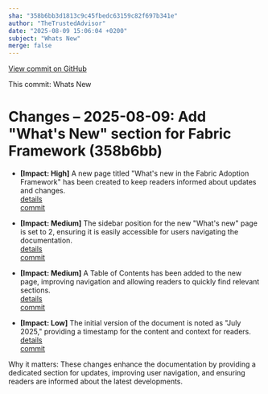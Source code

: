 ```yaml
---
sha: "358b6bb3d1813c9c45fbedc63159c82f697b341e"
author: "TheTrustedAdvisor"
date: "2025-08-09 15:06:04 +0200"
subject: "Whats New"
merge: false
---
```


[View commit on GitHub](https://github.com/TheTrustedAdvisor/FabricAdoptionFramework/commit/358b6bb3d1813c9c45fbedc63159c82f697b341e)

This commit: Whats New

# Changes – 2025-08-09: Add "What's New" section for Fabric Framework (358b6bb)

- **[Impact: High]** A new page titled "What's new in the Fabric Adoption Framework" has been created to keep readers informed about updates and changes.  
   [details](/docs/about/changes/2025-08-09-whats-new)  
   [commit](https://github.com/TheTrustedAdvisor/FabricAdoptionFramework/commit/358b6bb3d1813c9c45fbedc63159c82f697b341e)  

- **[Impact: Medium]** The sidebar position for the new "What's new" page is set to 2, ensuring it is easily accessible for users navigating the documentation.  
   [details](/docs/about/changes/2025-08-09-whats-new)  
   [commit](https://github.com/TheTrustedAdvisor/FabricAdoptionFramework/commit/358b6bb3d1813c9c45fbedc63159c82f697b341e)  

- **[Impact: Medium]** A Table of Contents has been added to the new page, improving navigation and allowing readers to quickly find relevant sections.  
   [details](/docs/about/changes/2025-08-09-whats-new)  
   [commit](https://github.com/TheTrustedAdvisor/FabricAdoptionFramework/commit/358b6bb3d1813c9c45fbedc63159c82f697b341e)  

- **[Impact: Low]** The initial version of the document is noted as "July 2025," providing a timestamp for the content and context for readers.  
   [details](/docs/about/changes/2025-08-09-whats-new)  
   [commit](https://github.com/TheTrustedAdvisor/FabricAdoptionFramework/commit/358b6bb3d1813c9c45fbedc63159c82f697b341e)  

Why it matters: These changes enhance the documentation by providing a dedicated section for updates, improving user navigation, and ensuring readers are informed about the latest developments.
